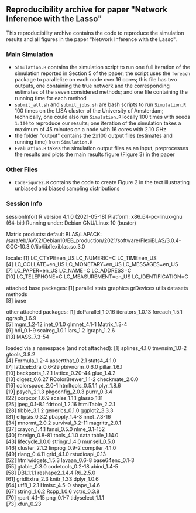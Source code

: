 ## Reproducibility archive for paper "Network Inference with the Lasso"

This reproducibility archive contains the code to reproduce the simulation results and all figures in the paper "Network Inference with the Lasso".

### Main Simulation

 - `Simulation.R` contains the simulation script to run one full iteration of the simulation reported in Section 5 of the paper; the script uses the `foreach` package to parallelize on each node over 16 cores; this file has two outputs, one containing the true network and the corresponding estimates of the seven considered methods; and one file containing the running time for each method
 - `submit_all.sh` and `submit_jobs.sh` are bash scripts to run `Simulation.R` 100 times on the LISA cluster of the University of Amsterdam; technically, one could also run `Simulation.R` locally 100 times with seeds `1:100` to reproduce our results; one iteration of the simulation takes a maximum of 45 minutes on a node with 16 cores with 2.10 GHz
 - the folder "output" contains the 2x100 output files (estimates and running time) from `Simulation.R`
 - `Evaluation.R` takes the simulation output files as an input, preprocesses the results and plots the main results figure (Figure 3) in the paper

### Other Files

 - `CodeFigure2.R` contains the code to create Figure 2 in the text illustrating unbiased and biased sampling distributions


### Session Info

sessionInfo()
R version 4.1.0 (2021-05-18)
Platform: x86_64-pc-linux-gnu (64-bit)
Running under: Debian GNU/Linux 10 (buster)

Matrix products: default
BLAS/LAPACK: /sara/eb/AVX2/Debian10/EB_production/2021/software/FlexiBLAS/3.0.4-GCC-10.3.0/lib/libflexiblas.so.3.0

locale:
 [1] LC_CTYPE=en_US       LC_NUMERIC=C         LC_TIME=en_US       
 [4] LC_COLLATE=en_US     LC_MONETARY=en_US    LC_MESSAGES=en_US   
 [7] LC_PAPER=en_US       LC_NAME=C            LC_ADDRESS=C        
[10] LC_TELEPHONE=C       LC_MEASUREMENT=en_US LC_IDENTIFICATION=C 

attached base packages:
[1] parallel  stats     graphics  grDevices utils     datasets  methods  
[8] base     

other attached packages:
 [1] doParallel_1.0.16 iterators_1.0.13  foreach_1.5.1     qgraph_1.6.9     
 [5] mgm_1.2-12        inet_0.1.0       glmnet_4.1-1      Matrix_1.3-4     
 [9] hdi_0.1-9         scalreg_1.0.1     lars_1.2          igraph_1.2.6     
[13] MASS_7.3-54      

loaded via a namespace (and not attached):
 [1] splines_4.1.0       tmvnsim_1.0-2       gtools_3.8.2       
 [4] Formula_1.2-4       assertthat_0.2.1    stats4_4.1.0       
 [7] latticeExtra_0.6-29 pbivnorm_0.6.0      pillar_1.6.1       
[10] backports_1.2.1     lattice_0.20-44     glue_1.4.2         
[13] digest_0.6.27       RColorBrewer_1.1-2  checkmate_2.0.0    
[16] colorspace_2.0-1    htmltools_0.5.1.1   plyr_1.8.6         
[19] psych_2.1.3         pkgconfig_2.0.3     purrr_0.3.4        
[22] corpcor_1.6.9       scales_1.1.1        glasso_1.11        
[25] jpeg_0.1-8.1        fdrtool_1.2.16      htmlTable_2.2.1    
[28] tibble_3.1.2        generics_0.1.0      ggplot2_3.3.3      
[31] ellipsis_0.3.2      pbapply_1.4-3       nnet_7.3-16        
[34] mnormt_2.0.2        survival_3.2-11     magrittr_2.0.1     
[37] crayon_1.4.1        fansi_0.5.0         nlme_3.1-152       
[40] foreign_0.8-81      tools_4.1.0         data.table_1.14.0  
[43] lifecycle_1.0.0     stringr_1.4.0       munsell_0.5.0      
[46] cluster_2.1.2       linprog_0.9-2       compiler_4.1.0     
[49] rlang_0.4.11        grid_4.1.0          rstudioapi_0.13    
[52] htmlwidgets_1.5.3   lavaan_0.6-8        base64enc_0.1-3    
[55] gtable_0.3.0        codetools_0.2-18    abind_1.4-5        
[58] DBI_1.1.1           reshape2_1.4.4      R6_2.5.0           
[61] gridExtra_2.3       knitr_1.33          dplyr_1.0.6        
[64] utf8_1.2.1          Hmisc_4.5-0         shape_1.4.6        
[67] stringi_1.6.2       Rcpp_1.0.6          vctrs_0.3.8        
[70] rpart_4.1-15        png_0.1-7           tidyselect_1.1.1   
[73] xfun_0.23 
